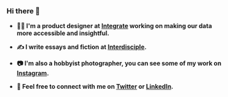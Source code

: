 ### Hi there 👋

- **👨‍💻  I'm a product designer at [Integrate](https://www.integrate.com) working on making our data more accessible and insightful.**

-  **✍️  I write essays and fiction at [Interdisciple](https://interdisciple.com).**

- **📷 I'm also a hobbyist photographer, you can see some of my work on [Instagram](https://instagram.com/zchco).**

- **📨  Feel free to connect with me on [Twitter](https://twitter.com/zachtco) or [LinkedIn](https://linkedin.com/in/zachtylercohen/).**

